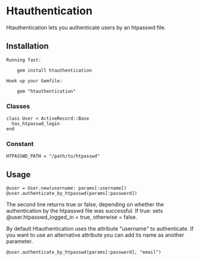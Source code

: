 Htauthentication
=============

Htauthentication lets you authenticate users by an htpasswd file.


Installation
-----------

    Running fast:

        gem install htauthentication

    Hook up your Gemfile:

        gem "htauthentication"
    

### Classes

    class User < ActiveRecord::Base
      has_htpasswd_login
    end
    
### Constant

    HTPASSWD_PATH = "/path/to/htpasswd"
     
    
Usage
-----------

    @user = User.new(username: params[:username])
    @user.authenticate_by_htpasswd(params[:password])
    
The second line returns true or false, depending on whether the authentication by the htpasswd 
file was successful. If true: sets @user.htpasswd_logged_in = true, otherwise = false.

By default Htauthentication uses the attribute "username" to authenticate. If you want 
to use an alternative attribute you can add its name as another parameter.

    @user.authenticate_by_htpasswd(params[:password], "email")


